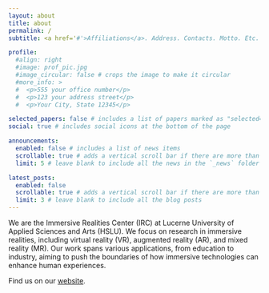 ```yaml
---
layout: about
title: about
permalink: /
subtitle: <a href='#'>Affiliations</a>. Address. Contacts. Motto. Etc.

profile:
  #align: right
  #image: prof_pic.jpg
  #image_circular: false # crops the image to make it circular
  #more_info: >
  #  <p>555 your office number</p>
  #  <p>123 your address street</p>
  #  <p>Your City, State 12345</p>

selected_papers: false # includes a list of papers marked as "selected={true}"
social: true # includes social icons at the bottom of the page

announcements:
  enabled: false # includes a list of news items
  scrollable: true # adds a vertical scroll bar if there are more than 3 news items
  limit: 5 # leave blank to include all the news in the `_news` folder

latest_posts:
  enabled: false
  scrollable: true # adds a vertical scroll bar if there are more than 3 new posts items
  limit: 3 # leave blank to include all the blog posts
---
```


We are the Immersive Realities Center (IRC) at Lucerne University of Applied Sciences and Arts (HSLU). We focus on research in immersive realities, including virtual reality (VR), augmented reality (AR), and mixed reality (MR). Our work spans various applications, from education to industry, aiming to push the boundaries of how immersive technologies can enhance human experiences.

Find us on our [website](https://sites.hslu.ch/immersive-realities/).